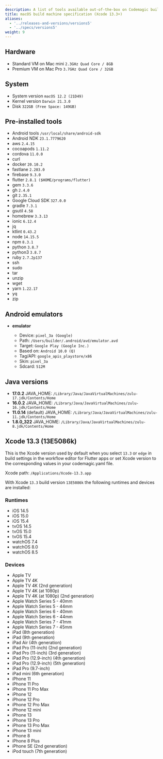 ```yaml
---
description: A list of tools available out-of-the-box on Codemagic build machines.
title: macOS build machine specification (Xcode 13.3+)
aliases:
  - '../releases-and-versions/versions5'
  - '../specs/versions5'
weight: 9
---
```


## Hardware

- Standard VM on Mac mini `2.3GHz Quad Core / 8GB`
- Premium VM on Mac Pro `3.7GHz Quad Core / 32GB`

## System

- System version `macOS 12.2 (21D49)`
- Kernel version `Darwin 21.3.0`
- Disk `322GB (Free Space: 149GB)`

## Pre-installed tools

- Android tools `/usr/local/share/android-sdk`
- Android NDK `23.1.7779620`
- aws `2.4.15`
- cocoapods `1.11.2`
- cordova `11.0.0`
- curl
- docker `20.10.2`
- fastlane `2.203.0`
- firebase `9.3.0`
- flutter `2.8.1 ($HOME/programs/flutter)`
- gem `3.3.6`
- gh `2.4.0`
- git `2.35.1`
- Google Cloud SDK `327.0.0`
- gradle `7.3.1`
- gsutil `4.58`
- homebrew `3.3.13`
- ionic `6.12.4`
- jq
- ktlint `0.43.2`
- node `14.15.5`
- npm `8.3.1`
- python `3.8.7`
- python3 `3.8.7`
- ruby `2.7.2p137`
- ssh
- sudo
- tar
- unzip
- wget
- yarn `1.22.17`
- yq
- zip

## Android emulators

- **emulator**

    - Device: `pixel_3a (Google)`
    - Path: `/Users/builder/.android/avd/emulator.avd`
    - Target: `Google Play (Google Inc.)`
    - Based on: `Android 10.0 (Q)`
    - Tag/API: `google_apis_playstore/x86`
    - Skin: `pixel_3a`
    - Sdcard: `512M`

## Java versions

- **17.0.2** JAVA_HOME: `/Library/Java/JavaVirtualMachines/zulu-17.jdk/Contents/Home`
- **16.0.2** JAVA_HOME: `/Library/Java/JavaVirtualMachines/zulu-16.jdk/Contents/Home`
- **11.0.14** (default) JAVA_HOME: `/Library/Java/JavaVirtualMachines/zulu-11.jdk/Contents/Home`
- **1.8.0_322** JAVA_HOME: `/Library/Java/JavaVirtualMachines/zulu-8.jdk/Contents/Home`

## Xcode 13.3 (13E5086k)

This is the Xcode version used by default when you select `13.3` or `edge` in build settings in the workflow
editor for Flutter apps or set Xcode version to the corresponding values in your codemagic.yaml file.

Xcode path: `/Applications/Xcode-13.3.app`

With Xcode `13.3` build version `13E5086k` the following runtimes and devices are installed:

### Runtimes

- iOS 14.5
- iOS 15.0
- iOS 15.4
- tvOS 14.5
- tvOS 15.0
- tvOS 15.4
- watchOS 7.4
- watchOS 8.0
- watchOS 8.5

### Devices

- Apple TV
- Apple TV 4K
- Apple TV 4K (2nd generation)
- Apple TV 4K (at 1080p)
- Apple TV 4K (at 1080p) (2nd generation)
- Apple Watch Series 5 - 40mm
- Apple Watch Series 5 - 44mm
- Apple Watch Series 6 - 40mm
- Apple Watch Series 6 - 44mm
- Apple Watch Series 7 - 41mm
- Apple Watch Series 7 - 45mm
- iPad (8th generation)
- iPad (9th generation)
- iPad Air (4th generation)
- iPad Pro (11-inch) (2nd generation)
- iPad Pro (11-inch) (3rd generation)
- iPad Pro (12.9-inch) (4th generation)
- iPad Pro (12.9-inch) (5th generation)
- iPad Pro (9.7-inch)
- iPad mini (6th generation)
- iPhone 11
- iPhone 11 Pro
- iPhone 11 Pro Max
- iPhone 12
- iPhone 12 Pro
- iPhone 12 Pro Max
- iPhone 12 mini
- iPhone 13
- iPhone 13 Pro
- iPhone 13 Pro Max
- iPhone 13 mini
- iPhone 8
- iPhone 8 Plus
- iPhone SE (2nd generation)
- iPod touch (7th generation)

